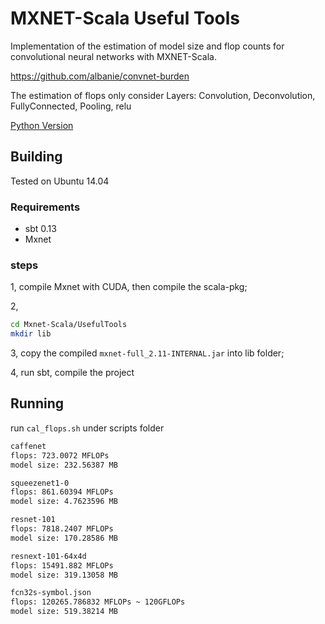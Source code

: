 # MXNET-Scala Useful Tools

Implementation of the estimation of model size and flop counts for convolutional neural networks with MXNET-Scala.

https://github.com/albanie/convnet-burden

The estimation of flops only consider Layers: Convolution, Deconvolution, FullyConnected, Pooling, relu

[Python Version](https://github.com/Ldpe2G/DeepLearningForFun/tree/master/MXNet-Python/CalculateFlopsTool)

## Building

Tested on Ubuntu 14.04

### Requirements

* sbt 0.13
* Mxnet

### steps

1, compile Mxnet with CUDA, then compile the scala-pkg;

2, 
```bash
cd Mxnet-Scala/UsefulTools
mkdir lib
```

3, copy the compiled `mxnet-full_2.11-INTERNAL.jar` into lib folder;

4, run sbt, compile the project

## Running

run `cal_flops.sh` under scripts folder

```bash
caffenet
flops: 723.0072 MFLOPs
model size: 232.56387 MB

squeezenet1-0
flops: 861.60394 MFLOPs
model size: 4.7623596 MB

resnet-101
flops: 7818.2407 MFLOPs
model size: 170.28586 MB

resnext-101-64x4d
flops: 15491.882 MFLOPs
model size: 319.13058 MB

fcn32s-symbol.json
flops: 120265.786832 MFLOPs ~ 120GFLOPs
model size: 519.38214 MB
```
